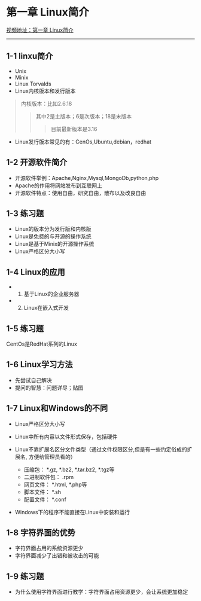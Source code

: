 
# 第一章 Linux简介
[视频地址：第一章 Linux简介](http://www.imooc.com/video/3235)

---
## 1-1 linxu简介
- Unix
- Minix
- Linux Torvalds
- Linux内核版本和发行版本
>内核版本：比如2.6.18
>>其中2是主版本；6是次版本；18是末版本
>>>目前最新版本是3.16

- Linux发行版本常见的有：CenOs,Ubuntu,debian，redhat

## 1-2 开源软件简介
- 开源软件举例：Apache,Nginx,Mysql,MongoDb,python,php
- Apache的作用将网站发布到互联网上
- 开源软件特点：使用自由，研究自由，散布以及改良自由


## 1-3 练习题
- Linux的版本分为发行版和内核版
- Linux是免费的与开源的操作系统
- Linux是基于Minix的开源操作系统
- Linux严格区分大小写

## 1-4 Linux的应用
- 1. 基于Linux的企业服务器
- 2. Linux在嵌入式开发

## 1-5 练习题
 CentOs是RedHat系列的Linux
 
## 1-6 Linux学习方法
- 先尝试自己解决
- 提问的智慧：问题详尽；贴图

## 1-7 Linux和Windows的不同
- Linux严格区分大小写
- Linux中所有内容以文件形式保存，包括硬件
- Linux不靠扩展名区分文件类型（通过文件权限区分,但是有一些约定俗成的扩展名, 方便给管理员看的）
    - 压缩包： *.gz, *.bz2, *.tar.bz2, *.tgz等
    - 二进制软件包： .rpm
    - 网页文件： *.html, *.php等
    - 脚本文件： *.sh
    - 配置文件： *.conf

- Windows下的程序不能直接在Linux中安装和运行


## 1-8 字符界面的优势
- 字符界面占用的系统资源更少
- 字符界面减少了出错和被攻击的可能


## 1-9 练习题
- 为什么使用字符界面进行教学：字符界面占用资源更少，会让系统更加稳定
